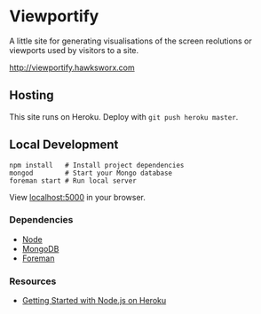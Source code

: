 # Viewportify

A little site for generating visualisations of the screen reolutions or viewports used by visitors to a site.

http://viewportify.hawksworx.com

## Hosting

This site runs on Heroku. Deploy with `git push heroku master`.

## Local Development

```
npm install   # Install project dependencies
mongod        # Start your Mongo database
foreman start # Run local server
```

View [localhost:5000](http://localhost:5000/) in your browser.

### Dependencies

- [Node]()
- [MongoDB]()
- [Foreman](http://ddollar.github.io/foreman/)

### Resources

- [Getting Started with Node.js on Heroku](https://devcenter.heroku.com/articles/getting-started-with-nodejs)